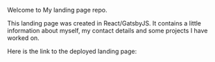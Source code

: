 Welcome to My landing page repo.

This landing page was created in React/GatsbyJS. It contains a little information about myself, my contact details and some projects I have worked on.

Here is the link to the deployed landing page:
